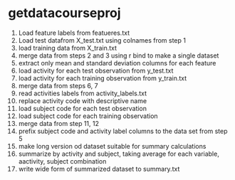 # getdatacourseproj
1. Load feature labels from featueres.txt
2. Load test datafrom X_test.txt using colnames from step 1
3. load training data from X_train.txt
4. merge data from steps 2 and 3 using r bind to make a single dataset
5. extract only mean and standard deviation columns for each feature
6. load activity for each test observation from y_test.txt
7. load activity for each training observation from y_train.txt
8. merge data from steps 6, 7
9. read activities labels from activity_labels.txt
10. replace activity code with descriptive name 
11. load subject code for each test observation
12. load subject code for each training observation
13. merge data from step 11, 12
14. prefix subject code and activity label columns to the data set from step 5
15. make long version od dataset suitable for summary calculations
16. summarize by activity and subject, taking average for each variable, aactivity, subject combination
17. write wide form of summarized dataset to summary.txt
